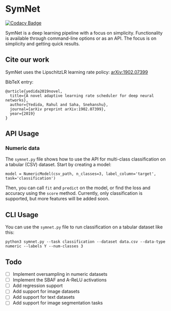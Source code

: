 # SymNet
[![Codacy Badge](https://api.codacy.com/project/badge/Grade/2e9024b5c2ff44279f49ea5382244d09)](https://app.codacy.com/app/yrahul3910/symnet?utm_source=github.com&utm_medium=referral&utm_content=yrahul3910/symnet&utm_campaign=Badge_Grade_Dashboard)

SymNet is a deep learning pipeline with a focus on simplicity. Functionality is available through command-line options or as an API. The focus is
on simplicity and getting quick results.

## Cite our work
SymNet uses the LipschitzLR learning rate policy: [arXiv:1902.07399](https://arxiv.org/abs/1902.07399)

BibTeX entry:  

    @article{yedida2019novel,
      title={A novel adaptive learning rate scheduler for deep neural networks},
      author={Yedida, Rahul and Saha, Snehanshu},
      journal={arXiv preprint arXiv:1902.07399},
      year={2019}
    }

## API Usage
### Numeric data
The `symnet.py` file shows how to use the API for multi-class classification
on a tabular (CSV) dataset. Start by creating a model:  

    model = NumericModel(csv_path, n_classes=3, label_column='target', task='classification')

Then, you can call `fit` and `predict` on the model, or find the loss and accuracy using
the `score` method. Currently, only classification is supported, but more features will
be added soon.

## CLI Usage
You can use the `symnet.py` file to run classification on a tabular dataset like this:  

    python3 symnet.py --task classification --dataset data.csv --data-type numeric --labels Y --num-classes 3 

## Todo
  - [ ] Implement oversampling in numeric datasets
  - [ ] Implement the SBAF and A-ReLU activations
  - [ ] Add regression support
  - [ ] Add support for image datasets
  - [ ] Add support for text datasets
  - [ ] Add support for image segmentation tasks